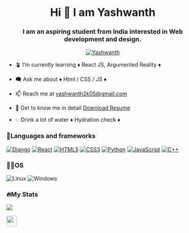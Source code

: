 <html>
  <body>
    <h1 align="center">Hi 👋 I am Yashwanth</h1>
    <h3 align="center">I am an aspiring student from India interested in Web development and design.</h3>
    <p align="center"> <a href="https://www.linkedin.com/in/yashwanth-chandrakumar-948520255/" target="_blank"><img src="https://img.shields.io/badge/LinkedIn-0077B5?style=for-the-badge&logo=linkedin&logoColor=white" alt="Yashwanth" /></a> </p>
    
- 🪴 I’m currently learning ♦️ React JS, Argumented Reality ♦️

- 🗨️ Ask me about ♦️ Html / CSS / JS ♦️

- 📫 Reach me at yashwanth2k05@gmail.com

- 📜 Get to know me in detail [Download Resume](https://github.com/Yashwanth-Chandrakumar/Yashwanth-Portfolio.github.io/blob/main/assets/Yashwanth%20Resume.pdf)

- 💡 Drink a lot of water ♦️ Hydration check ♦️
<h3 align-"left">📜Languages and frameworks</h3>
    
[![Django](https://img.shields.io/badge/django-black?style=for-the-badge&logo=django)](https://github.com/Yashwanth-Chandrakumar)
[![React](https://img.shields.io/badge/react-black?style=for-the-badge&logo=react)](https://github.com/Yashwanth-Chandrakumar)
[![HTML5](https://img.shields.io/badge/html5-black?style=for-the-badge&logo=html5)](https://github.com/Yashwanth-Chandrakumar)
[![CSS3](https://img.shields.io/badge/css3-black?style=for-the-badge&logo=css3)](https://github.com/Yashwanth-Chandrakumar)
[![Python](https://img.shields.io/badge/python-black?style=for-the-badge&logo=python)](https://github.com/Yashwanth-Chandrakumar)
[![JavaScript](https://img.shields.io/badge/javascript-black?style=for-the-badge&logo=javascript)](https://github.com/Yashwanth-Chandrakumar)
[![C++](https://img.shields.io/badge/c++-black?style=for-the-badge&logo=cplusplus)](https://github.com/Yashwanth-Chandrakumar)
    
<h3 align-"left">🧑‍💻OS</h3>
    
![Linux](https://img.shields.io/badge/linux-black?style=for-the-badge&logo=Linux)
![Windows](https://img.shields.io/badge/Windows-black?style=for-the-badge&logo=Windows)
    
<h3 align-"left">🔥My Stats</h3>
<img src="http://github-readme-streak-stats.herokuapp.com?user=Yashwanth-Chandrakumar&theme=dark&hide_border=true">
<p><img src="https://komarev.com/ghpvc/?username=Yashwanth-Chandrakumar&style=flat-square&color=blue" height="28px" align="center" alt=""/></p>
  </body>
  </html>
